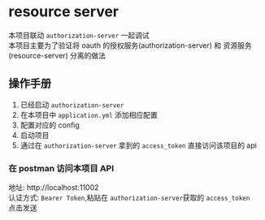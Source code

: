 # resource server
本项目联动 `authorization-server` 一起调试  
本项目主要为了验证将 oauth 的授权服务(authorization-server) 和 资源服务(resource-server) 分离的做法  

## 操作手册
1. 已经启动 `authorization-server`  
2. 在本项目中 `application.yml` 添加相应配置  
3. 配置对应的 config  
4. 启动项目  
5. 通过在 `authorization-server` 拿到的 `access_token` 直接访问该项目的 api  

### 在 postman 访问本项目 API
地址: http://localhost:11002  
认证方式: `Bearer Token`,粘贴在 `authorization-server`获取的 `access_token`  
点击发送  